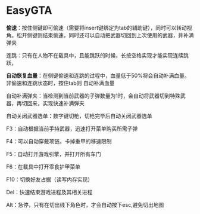 # EasyGTA

**偷速**：按住侧键即可偷速（需要将insert键绑定为tab的辅助键），同时可以转动视角。松开侧键则结束偷速，同时还可以自动把武器切回到上次使用的武器，并补满弹夹

连跳：只有在人物不在载具中，且能跳跃的时候，长按空格实现才能实现连续跳跃，

**自动恢复血量**：在侧键偷速和连跳的过程中，血量低于50%将会自动补满血量。非偷速和连跳状态时，按住tab则  自动补满血量

自动补满弹夹：当检测到当前武器的子弹数量为1时，会自动将武器切到特殊武器，再切回来，实现快速补满弹夹

自动关闭武器选单：数字键切枪，切枪完毕后自动关闭武器选单

F3：自动根据当前手持武器，迅速打开菜单购买所需子弹

F4：可以自动穿戴项链。卡掉重甲的移速限制

F5：自动打开游戏引擎，并打开所有车门

F6：在载具中打开零食护甲菜单

F10：切换好友占据（读写内存实现）

Del：快速结束游戏进程及其相关进程

Alt：急停，只有在切出线下角色时，才会自动按下esc,避免切出地图
